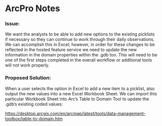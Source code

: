 # ArcPro Notes

### Issue:
We want the analysts to be able to add new options to the existing picklists if necessary so they can continue to work through their daily observations. We can accomplish this in Excel; however, in order for these changes to be reflected in the hosted feature service we need to update the new information in the domain properties within the .gdb too. This will need to be one of the first steps completed in the overall workflow or additional tools will not work properly.

### Proposed Solution:
When a user selects the option in Excel to add a new item to a picklist, also output the new values into a new Excel Workbook Sheet. We can import this particular Workbook Sheet into Arc’s Table to Domain Tool to update the .gdb’s existing coded values:

https://desktop.arcgis.com/en/arcmap/latest/tools/data-management-toolbox/table-to-domain.htm

